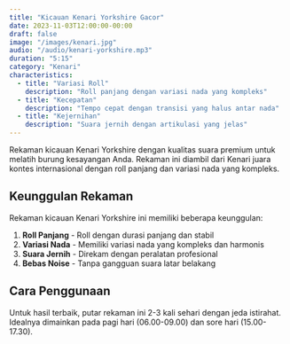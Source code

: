 ```yaml
---
title: "Kicauan Kenari Yorkshire Gacor"
date: 2023-11-03T12:00:00-00:00
draft: false
image: "/images/kenari.jpg"
audio: "/audio/kenari-yorkshire.mp3"
duration: "5:15"
category: "Kenari"
characteristics:
  - title: "Variasi Roll"
    description: "Roll panjang dengan variasi nada yang kompleks"
  - title: "Kecepatan"
    description: "Tempo cepat dengan transisi yang halus antar nada"
  - title: "Kejernihan"
    description: "Suara jernih dengan artikulasi yang jelas"
---
```


Rekaman kicauan Kenari Yorkshire dengan kualitas suara premium untuk melatih burung kesayangan Anda. Rekaman ini diambil dari Kenari juara kontes internasional dengan roll panjang dan variasi nada yang kompleks.

## Keunggulan Rekaman

Rekaman kicauan Kenari Yorkshire ini memiliki beberapa keunggulan:

1. **Roll Panjang** - Roll dengan durasi panjang dan stabil
2. **Variasi Nada** - Memiliki variasi nada yang kompleks dan harmonis
3. **Suara Jernih** - Direkam dengan peralatan profesional
4. **Bebas Noise** - Tanpa gangguan suara latar belakang

## Cara Penggunaan

Untuk hasil terbaik, putar rekaman ini 2-3 kali sehari dengan jeda istirahat. Idealnya dimainkan pada pagi hari (06.00-09.00) dan sore hari (15.00-17.30).